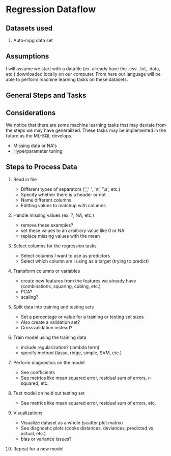 # Regression Dataflow



## Datasets used

1. Auto-mpg data set



## Assumptions

I will assume we start with a datafile (ex. already have the .csv, .txt, .data, etc.) downloaded locally on our computer. From here our language will be able to perform machine learning tasks on these datasets.



## General Steps and Tasks



## Considerations

We notice that there are some machine learning tasks that may deviate from the steps we may have generalized. These tasks may be implemented in the future as the ML-SQL develops.

- Missing data or NA's
- Hyperparameter tuning

## Steps to Process Data

1. Read in file
    - Different types of separators (',',' ', '\t', '\s', etc.)
    - Specify whether there is a header or not
    - Name different columns
    - Editting values to matchup with columns
    
1. Handle missing values (ex. ?, NA, etc.)
    - remove these examples?
    - set these values to an arbitrary value like 0 or NA
    - replace missing values with the mean

1. Select columns for the regression tasks
    - Select columns I want to use as predictors
    - Select which column am I using as a target (trying to predict)

1. Transform columns or variables
    - create new features from the features we already have (combinations, squaring, cubing, etc.)
    - PCA?
    - scaling?
    
1. Split data into training and testing sets
    - Set a percentage or value for a training or testing set sizes
    - Also create a validation set?
    - Crossvalidation instead?
    
1. Train model using the training data
    - include regularization? (lambda term)
    - specify method (lasso, ridge, simple, SVM, etc.)

1. Perform diagnostics on the model
    - See coefficients
    - See metrics like mean squared error, residual sum of errors, r-squared, etc.

1. Test model on held out testing set
    - See metrics like mean squared error, residual sum of errors, etc.
    
1. Visualizations
    - Visualize dataset as a whole (scatter plot matrix)
    - See diagnostic plots (cooks distances, deviances, predicted vs. actual, etc.)
    - bias or variance issues? 
    
1. Repeat for a new model

